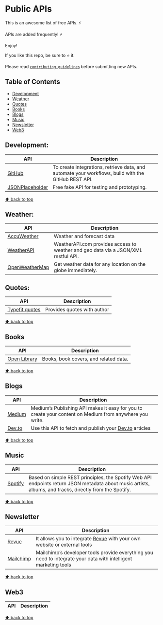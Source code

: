 # Public APIs

This is an awesome list of free APIs. ⚡

APIs are added frequently! ⚡

Enjoy!

If you like this repo, be sure to ⭐ it.

Please read [`contributing guidelines`](./CONTRIBUTING.md) before submitting new APIs.


## Table of Contents

- [Development](#development)
- [Weather](#weather)
- [Quotes](#quotes)
- [Books](#books)
- [Blogs](#blogs)
- [Music](#music)
- [Newsletter](#newsletter)
- [Web3](#web3)

## Development:

| API | Description |
| ------- | ----------- |
| [GitHub](https://docs.github.com/en/rest) | To create integrations, retrieve data, and automate your workflows, build with the GitHub REST API. |
| [JSONPlaceholder](https://jsonplaceholder.typicode.com/) | Free fake API for testing and prototyping. |

[⬆ back to top](#table-of-contents)

## Weather:

| API | Description |
| ------- | ----------- |
| [AccuWeather](https://developer.accuweather.com/apis) | Weather and forecast data |
| [WeatherAPI](https://www.weatherapi.com/) | WeatherAPI.com provides access to weather and geo data via a JSON/XML restful API. |
| [OpenWeatherMap](https://openweathermap.org/api)| Get weather data for any location on the globe immediately.|

## Quotes:

| API | Description |
| ------- | ----------- |
| [Typefit quotes](https://type.fit/api/quotes) | Provides quotes with author |

[⬆ back to top](#table-of-contents)

## Books

| API | Description |
| ------- | ----------- |
| [Open Library](https://openlibrary.org/developers/api) | Books, book covers, and related data. |

[⬆ back to top](#table-of-contents)

## Blogs

| API | Description |
| ------- | ----------- |
| [Medium](https://github.com/Medium/medium-api-docs) | Medium’s Publishing API makes it easy for you to create your content on Medium from anywhere you write. |
| [Dev.to](https://developers.forem.com/api) | Use this API to fetch and publish your [Dev.to](https://dev.to) articles  |

[⬆ back to top](#table-of-contents)

## Music

| API | Description |
| ------- | ----------- |
| [Spotify](https://developer.spotify.com/documentation/web-api/) | Based on simple REST principles, the Spotify Web API endpoints return JSON metadata about music artists, albums, and tracks, directly from the Spotify. |

[⬆ back to top](#table-of-contents)

## Newsletter
| API | Description |
| ------- | ----------- |
| [Revue](https://www.getrevue.co/api)                 | It allows you to integrate [Revue](https://www.getrevue.co/) with your own website or external tools            |
| [Mailchimp](https://mailchimp.com/developer/)        | Mailchimp’s developer tools provide everything you need to integrate your data with intelligent marketing tools |

[⬆ back to top](#table-of-contents)

## Web3
| API | Description |
| ------- | ----------- |


[⬆ back to top](#web3)
